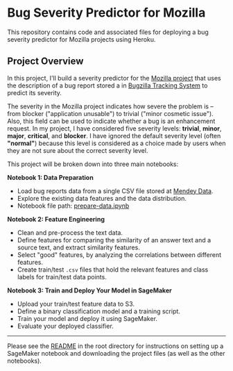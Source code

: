 # Bug Severity Predictor for Mozilla

This repository contains code and associated files for deploying a bug severity predictor for Mozilla projects using Heroku.

## Project Overview

In this project, I'll build a severity predictor for the [Mozilla project](https://www.mozilla.org/en-US/) that uses the description of a bug report stored a in [Bugzilla Tracking System](https://bugzilla.mozilla.org/home) to predict its severity. 

The severity in the Mozilla project indicates how severe the problem is – from blocker ("application unusable") to trivial ("minor cosmetic issue"). Also, this field can be used to indicate whether a bug is an enhancement request. In my project, I have considered five severity levels: **trivial**, **minor**, **major**, **critical**, and **blocker**. I have ignored the default severity level (often **"normal"**) because this level is considered as a choice made by users when they are not sure about the correct severity level. 

This project will be broken down into three main notebooks:

**Notebook 1: Data Preparation**
* Load bug reports data from a single CSV file stored at [Mendey Data](https://data.mendeley.com/datasets/v446tfssgj/2).
* Explore the existing data features and the data distribution.
* Notebook file path: [prepare-data.ipynb](1-data-preparation/prepare-data.ipynb)

**Notebook 2: Feature Engineering**

* Clean and pre-process the text data.
* Define features for comparing the similarity of an answer text and a source text, and extract similarity features.
* Select "good" features, by analyzing the correlations between different features.
* Create train/test `.csv` files that hold the relevant features and class labels for train/test data points.

**Notebook 3: Train and Deploy Your Model in SageMaker**

* Upload your train/test feature data to S3.
* Define a binary classification model and a training script.
* Train your model and deploy it using SageMaker.
* Evaluate your deployed classifier.

---

Please see the [README](https://github.com/udacity/ML_SageMaker_Studies/tree/master/README.md) in the root directory for instructions on setting up a SageMaker notebook and downloading the project files (as well as the other notebooks).

